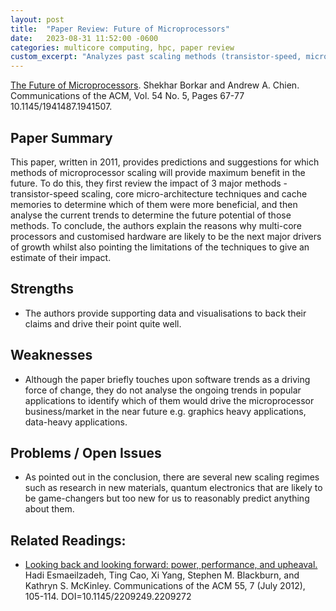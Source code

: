 ```yaml
---
layout: post
title:  "Paper Review: Future of Microprocessors"
date:   2023-08-31 11:52:00 -0600
categories: multicore computing, hpc, paper review
custom_excerpt: "Analyzes past scaling methods (transistor-speed, micro-architecture, cache) to predict future microprocessor trends. Suggests multi-core and custom hardware as key growth drivers."
---
```

[The Future of Microprocessors](http://dl.acm.org/citation.cfm?doid=1941487.1941507). Shekhar Borkar and Andrew A. Chien. Communications of the ACM, Vol. 54 No. 5, Pages 67-77 10.1145/1941487.1941507.

## Paper Summary

This paper, written in 2011, provides predictions and suggestions for which methods of microprocessor scaling will provide maximum benefit in the future. To do this, they first review the impact of 3 major methods - transistor-speed scaling, core micro-architecture techniques and cache memories to determine which of them were more beneficial, and then analyse the current trends to determine the future potential of those methods. To conclude, the authors explain the reasons why multi-core processors and customised hardware are likely to be the next major drivers of growth whilst also pointing the limitations of the techniques to give an estimate of their impact. 

## Strengths

* The authors provide supporting data and visualisations to back their claims and drive their point quite well.

## Weaknesses

* Although the paper briefly touches upon software trends as a driving force of change, they do not analyse the ongoing trends in popular applications to identify which of them would drive the microprocessor business/market in the near future e.g. graphics heavy applications, data-heavy applications.

## Problems / Open Issues

* As pointed out in the conclusion, there are several new scaling regimes such as research in new materials, quantum electronics that are likely to be game-changers but too new for us to reasonably predict anything about them.

## Related Readings:
* [Looking back and looking forward: power, performance, and upheaval.](http://doi.acm.org/10.1145/2209249.2209272) Hadi Esmaeilzadeh, Ting Cao, Xi Yang, Stephen M. Blackburn, and Kathryn S. McKinley. Communications of the ACM 55, 7 (July 2012), 105-114. DOI=10.1145/2209249.2209272